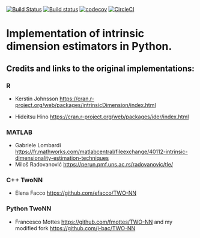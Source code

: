 [![Build Status](https://travis-ci.com/j-bac/skcontrib-id-estimators.svg?token=St4VFQxgQ93UPzzi8TFA&branch=master)](https://travis-ci.com/j-bac/skcontrib-id-estimators)
[![Build status](https://ci.appveyor.com/api/projects/status/5ei9489c5ailhu2a/branch/master?svg=true)](https://ci.appveyor.com/project/j-bac/skcontrib-id-estimators/branch/master)
[![codecov](https://codecov.io/gh/j-bac/skcontrib-id-estimators/branch/master/graph/badge.svg)](https://codecov.io/gh/j-bac/skcontrib-id-estimators)
[![CircleCI](https://circleci.com/gh/j-bac/scikit-dimension/tree/master.svg?style=shield)](https://circleci.com/gh/j-bac/scikit-dimension/tree/master)


# Implementation of intrinsic dimension estimators in Python.

## Credits and links to the original implementations:

### R
- Kerstin Johnsson
https://cran.r-project.org/web/packages/intrinsicDimension/index.html

- Hideitsu Hino
https://cran.r-project.org/web/packages/ider/index.html

### MATLAB
- Gabriele Lombardi https://fr.mathworks.com/matlabcentral/fileexchange/40112-intrinsic-dimensionality-estimation-techniques
- Miloš Radovanović https://perun.pmf.uns.ac.rs/radovanovic/tle/

### C++ TwoNN
- Elena Facco https://github.com/efacco/TWO-NN

### Python TwoNN 
- Francesco Mottes https://github.com/fmottes/TWO-NN 
and my modified fork https://github.com/j-bac/TWO-NN
